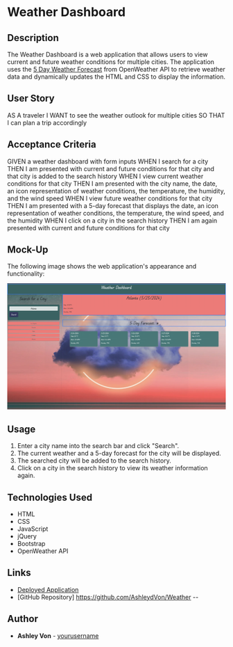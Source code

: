 # Weather Dashboard

## Description

The Weather Dashboard is a web application that allows users to view current and future weather conditions for multiple cities. The application uses the [5 Day Weather Forecast](https://openweathermap.org/forecast5) from OpenWeather API to retrieve weather data and dynamically updates the HTML and CSS to display the information.

## User Story

AS A traveler
I WANT to see the weather outlook for multiple cities
SO THAT I can plan a trip accordingly


## Acceptance Criteria

GIVEN a weather dashboard with form inputs
WHEN I search for a city
THEN I am presented with current and future conditions for that city and that city is added to the search history
WHEN I view current weather conditions for that city
THEN I am presented with the city name, the date, an icon representation of weather conditions, the temperature, the humidity, and the wind speed
WHEN I view future weather conditions for that city
THEN I am presented with a 5-day forecast that displays the date, an icon representation of weather conditions, the temperature, the wind speed, and the humidity
WHEN I click on a city in the search history
THEN I am again presented with current and future conditions for that city


## Mock-Up

The following image shows the web application's appearance and functionality:

![The weather app includes a search option, a list of cities, and a five-day forecast and current weather conditions for Atlanta.](/assets/images/Screen%20Shot%202024-05-23%20at%2010.34.47%20PM.png)

## Usage

1. Enter a city name into the search bar and click "Search".
2. The current weather and a 5-day forecast for the city will be displayed.
3. The searched city will be added to the search history.
4. Click on a city in the search history to view its weather information again.

## Technologies Used

- HTML
- CSS
- JavaScript
- jQuery
- Bootstrap
- OpenWeather API


## Links

- [Deployed Application](http://127.0.0.1:5500/assets/html)
- [GitHub Repository]  https://github.com/AshleydVon/Weather --


## Author

- **Ashley Von** - [yourusername](https://github.com/ashleydvon)

